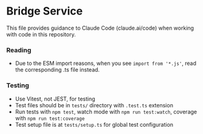 # Bridge Service

This file provides guidance to Claude Code (claude.ai/code) when working with code in this repository.

### Reading
- Due to the ESM import reasons, when you see `import from '*.js'`, read the corresponding .ts file instead.

### Testing
- Use Vitest, not JEST, for testing
- Test files should be in `tests/` directory with `.test.ts` extension
- Run tests with `npm test`, watch mode with `npm run test:watch`, coverage with `npm run test:coverage`
- Test setup file is at `tests/setup.ts` for global test configuration
